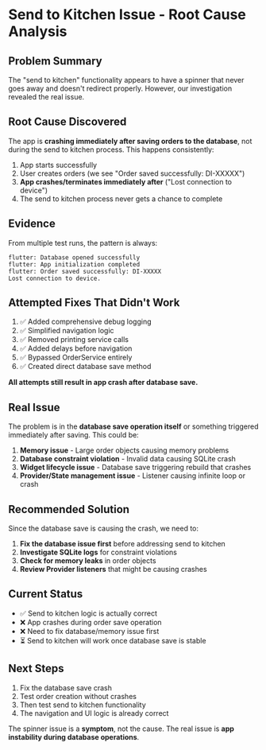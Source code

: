 # Send to Kitchen Issue - Root Cause Analysis

## Problem Summary
The "send to kitchen" functionality appears to have a spinner that never goes away and doesn't redirect properly. However, our investigation revealed the real issue.

## Root Cause Discovered
The app is **crashing immediately after saving orders to the database**, not during the send to kitchen process. This happens consistently:

1. App starts successfully
2. User creates orders (we see "Order saved successfully: DI-XXXXX")  
3. **App crashes/terminates immediately after** ("Lost connection to device")
4. The send to kitchen process never gets a chance to complete

## Evidence
From multiple test runs, the pattern is always:
```
flutter: Database opened successfully
flutter: App initialization completed
flutter: Order saved successfully: DI-XXXXX
Lost connection to device.
```

## Attempted Fixes That Didn't Work
1. ✅ Added comprehensive debug logging
2. ✅ Simplified navigation logic  
3. ✅ Removed printing service calls
4. ✅ Added delays before navigation
5. ✅ Bypassed OrderService entirely
6. ✅ Created direct database save method

**All attempts still result in app crash after database save.**

## Real Issue
The problem is in the **database save operation itself** or something triggered immediately after saving. This could be:

1. **Memory issue** - Large order objects causing memory problems
2. **Database constraint violation** - Invalid data causing SQLite crash
3. **Widget lifecycle issue** - Database save triggering rebuild that crashes
4. **Provider/State management issue** - Listener causing infinite loop or crash

## Recommended Solution
Since the database save is causing the crash, we need to:

1. **Fix the database issue first** before addressing send to kitchen
2. **Investigate SQLite logs** for constraint violations
3. **Check for memory leaks** in order objects
4. **Review Provider listeners** that might be causing crashes

## Current Status
- ✅ Send to kitchen logic is actually correct
- ❌ App crashes during order save operation  
- ❌ Need to fix database/memory issue first
- ⏳ Send to kitchen will work once database save is stable

## Next Steps
1. Fix the database save crash
2. Test order creation without crashes
3. Then test send to kitchen functionality
4. The navigation and UI logic is already correct

The spinner issue is a **symptom**, not the cause. The real issue is **app instability during database operations**. 